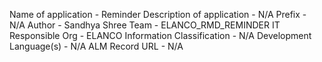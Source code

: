 Name of application - Reminder
Description of application - N/A
Prefix - N/A
Author - Sandhya Shree
Team - ELANCO_RMD_REMINDER
IT Responsible Org - ELANCO
Information Classification - N/A
Development Language(s) - N/A
ALM Record URL - N/A
